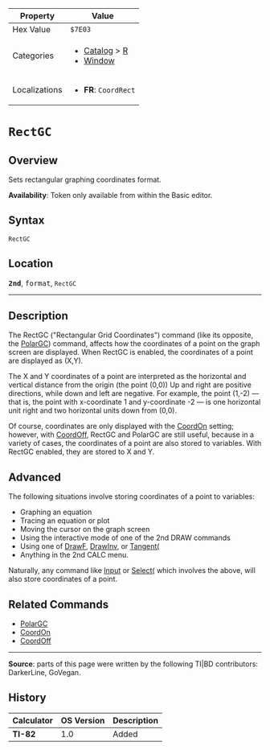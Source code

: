 | Property      | Value |
|---------------|-------|
| Hex Value     | `$7E03`|
| Categories    | <ul><li>[Catalog](<../categories/Catalog.md>) > [R](<../categories/Catalog.md#R>)</li><li>[Window](<../categories/Window.md>)</li></ul> |
| Localizations | <ul><li><b>FR</b>: `CoordRect`</li></ul> |

# `RectGC`

## Overview
Sets rectangular graphing coordinates format.


<b>Availability</b>: Token only available from within the Basic editor.

## Syntax
`RectGC`

## Location
<tt><kbd><b>2nd</b></kbd></tt>, <kbd>format</kbd>, `RectGC`
<hr>

## Description

The RectGC ("Rectangular Grid Coordinates") command (like its opposite, the [PolarGC](PolarGC.md)) command, affects how the coordinates of a point on the graph screen are displayed. When RectGC is enabled, the coordinates of a point are displayed as (X,Y).

The X and Y coordinates of a point are interpreted as the horizontal and vertical distance from the origin (the point (0,0)) Up and right are positive directions, while down and left are negative. For example, the point (1,-2) — that is, the point with x-coordinate 1 and y-coordinate -2 — is one horizontal unit right and two horizontal units down from (0,0).

Of course, coordinates are only displayed with the [CoordOn](CoordOn.md) setting; however, with [CoordOff](CoordOff.md), RectGC and PolarGC are still useful, because in a variety of cases, the coordinates of a point are also stored to variables. With RectGC enabled, they are stored to X and Y.

## Advanced

The following situations involve storing coordinates of a point to variables:

*   Graphing an equation
*   Tracing an equation or plot
*   Moving the cursor on the graph screen
*   Using the interactive mode of one of the 2nd DRAW commands
*   Using one of [DrawF](DrawF.md), [DrawInv](DrawInv.md), or [Tangent(](Tangent\(.md)
*   Anything in the 2nd CALC menu.

Naturally, any command like [Input](Input.md) or [Select(](Select\(.md) which involves the above, will also store coordinates of a point.

## Related Commands

*   [PolarGC](PolarGC.md)
*   [CoordOn](CoordOn.md)
*   [CoordOff](CoordOff.md)

* * *

**Source**: parts of this page were written by the following TI|BD contributors: DarkerLine, GoVegan.

## History
| Calculator | OS Version | Description |
|------------|------------|-------------|
| <b>TI-82</b> | 1.0 | Added |


